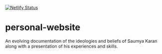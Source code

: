 [![Netlify Status](https://api.netlify.com/api/v1/badges/1a52ac3a-1b9c-4f6d-94b9-701553b93ce9/deploy-status)](https://app.netlify.com/sites/develop-saumyakaran-personal-website/deploys)

# personal-website
An evolving documentation of the ideologies and beliefs of Saumya Karan along with a presentation of his experiences and skills.
